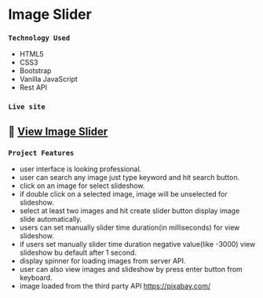 # Image Slider
### `Technology Used`
- HTML5
- CSS3
- Bootstrap
- Vanilla JavaScript
- Rest API

### `Live site`
## :link: [View Image Slider](https://samiul-sheikh.github.io/image-slider/)
### `Project Features`
- user interface is looking professional.
- user can search any image just type keyword and hit search button.
- click on an image for select slideshow.
- if double click on a selected image, image will be unselected for slideshow.
- select at least two images and hit create slider button display image slide automatically.
- users can set manually slider time duration(in milliseconds) for view slideshow.
- if users set manually slider time duration negative value(like -3000) view slideshow bu default after 1 second.
- display spinner for loading images from server API.
- user can also view images and slideshow by press enter button from keyboard.
- image loaded from the third party API https://pixabay.com/